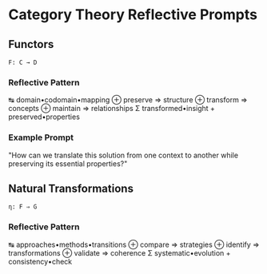 # Category Theory Reflective Prompts

## Functors
`F: C → D`

### Reflective Pattern
↹ domain•codomain•mapping
⊕ preserve => structure
⊕ transform => concepts
⊕ maintain => relationships
Σ transformed•insight + preserved•properties

### Example Prompt
"How can we translate this solution from one context to another while preserving its essential properties?"

## Natural Transformations
`η: F ⇒ G`

### Reflective Pattern
↹ approaches•methods•transitions
⊕ compare => strategies
⊕ identify => transformations
⊕ validate => coherence
Σ systematic•evolution + consistency•check
